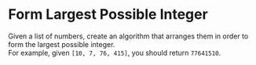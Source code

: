 
# Form Largest Possible Integer

Given a list of numbers, create an algorithm that arranges them in order to form the largest possible integer.  
For example, given `[10, 7, 76, 415]`, you should return `77641510`.